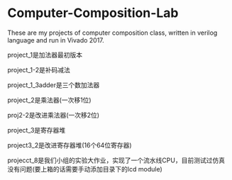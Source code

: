 # Computer-Composition-Lab

These are my projects of computer composition class, written in verilog language and run in Vivado 2017.

project_1是加法器最初版本

project_1-2是补码减法

project_1_3adder是三个数加法器

project_2是乘法器(一次移1位)

proj2-2是改进乘法器(一次移2位)

project_3是寄存器堆

project3_2是改进寄存器堆(16个64位寄存器)

projecct_8是我们小组的实验大作业，实现了一个流水线CPU，目前测试过仿真没有问题(要上箱的话需要手动添加目录下的lcd module)
